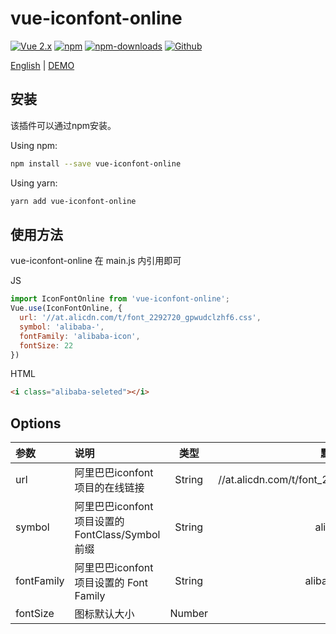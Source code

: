 # vue-iconfont-online

[![Vue 2.x](https://img.shields.io/badge/Vue-2.x-brightgreen.svg)](https://vuejs.org/v2/guide/)
[![npm](https://img.shields.io/npm/v/vue-iconfont-online.svg)](https://www.npmjs.com/package/vue-iconfont-online)
[![npm-downloads](https://img.shields.io/npm/dm/vue-iconfont-online.svg)](https://www.npmjs.com/package/vue-iconfont-online)
[![Github](https://img.shields.io/github/stars/ShnHz/vue-iconfont-online.svg?style=social&label=Star&maxAge=2592000)](https://github.com/ShnHz/vue-iconfont-online)

[English](./README.md) | [DEMO](https://www.sanghangning.cn/blog/vue/vueIconFontOnline.html)

## 安装

该插件可以通过npm安装。

Using npm:
```bash
npm install --save vue-iconfont-online
```

Using yarn:
```bash
yarn add vue-iconfont-online
```

## 使用方法

vue-iconfont-online 在 main.js 内引用即可

JS
```js
import IconFontOnline from 'vue-iconfont-online';
Vue.use(IconFontOnline, {
  url: '//at.alicdn.com/t/font_2292720_gpwudclzhf6.css',
  symbol: 'alibaba-',
  fontFamily: 'alibaba-icon',
  fontSize: 22
})
```

HTML
```html
<i class="alibaba-seleted"></i>
```

## Options

|  参数  | 说明 | 类型 | 默认值 |
|  :----  | :---- | :----: | :----: |
| url  | 阿里巴巴iconfont项目的在线链接 | String | //at.alicdn.com/t/font_2292720_gpwudclzhf6.css |
| symbol  | 阿里巴巴iconfont项目设置的FontClass/Symbol 前缀 | String | alibaba- |
| fontFamily  | 阿里巴巴iconfont项目设置的 Font Family | String | alibaba-icon |
| fontSize  | 图标默认大小 | Number | 16 |